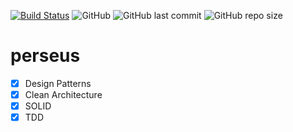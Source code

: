 [![Build Status](https://travis-ci.com/samuelcsantana/perseus.svg?branch=master)](https://travis-ci.com/samuelcsantana/perseus)
![GitHub](https://img.shields.io/github/license/samuelcsantana/perseus)
![GitHub last commit](https://img.shields.io/github/last-commit/samuelcsantana/perseus)
![GitHub repo size](https://img.shields.io/github/repo-size/samuelcsantana/perseus)
# perseus

- [x] Design Patterns
- [x] Clean Architecture 
- [x] SOLID  
- [x] TDD
